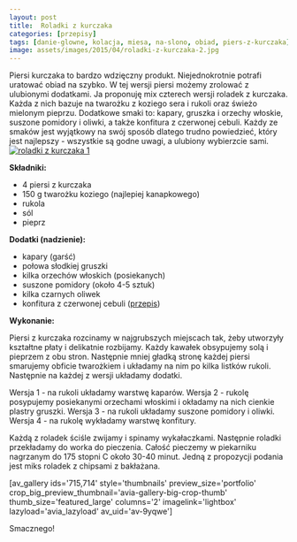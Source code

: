 ```yaml
---
layout: post
title:  Roladki z kurczaka
categories: [przepisy]
tags: [danie-glowne, kolacja, miesa, na-slono, obiad, piers-z-kurczaka]
image: assets/images/2015/04/roladki-z-kurczaka-2.jpg
---
```

Piersi kurczaka to bardzo wdzięczny produkt. Niejednokrotnie potrafi uratować obiad na szybko. W tej wersji piersi możemy zrolować z ulubionymi dodatkami. Ja proponuję mix czterech wersji roladek z kurczaka. Każda z nich bazuje na twarożku z koziego sera i rukoli oraz świeżo mielonym pieprzu. Dodatkowe smaki to: kapary, gruszka i orzechy włoskie, suszone pomidory i oliwki, a także konfitura z czerwonej cebuli. Każdy ze smaków jest wyjątkowy na swój sposób dlatego trudno powiedzieć, który jest najlepszy - wszystkie są godne uwagi, a ulubiony wybierzcie sami.
 [![roladki z kurczaka 1](http://kobieta-ze-smakiem.pl/wp-content/uploads/2015/04/roladki-z-kurczaka-1-222x300.jpg)](http://kobieta-ze-smakiem.pl/wp-content/uploads/2015/04/roladki-z-kurczaka-1.jpg)



**Składniki:**
* 4 piersi z kurczaka
* 150 g twarożku koziego (najlepiej kanapkowego)
* rukola
* sól
* pieprz


**Dodatki (nadzienie):**
* kapary (garść)
* połowa słodkiej gruszki
* kilka orzechów włoskich (posiekanych)
* suszone pomidory (około 4-5 sztuk)
* kilka czarnych oliwek
* konfitura z czerwonej cebuli ([przepis](https://kobietazesmakiem.pl/konfitura-z-czerwonej-cebuli/))


**Wykonanie:**

Piersi z kurczaka rozcinamy w najgrubszych miejscach tak, żeby utworzyły kształtne płaty i delikatnie rozbijamy. Każdy kawałek obsypujemy solą i pieprzem z obu stron. Następnie mniej gładką stronę każdej piersi smarujemy obficie twarożkiem i układamy na nim po kilka listków rukoli. Następnie na każdej z wersji układamy dodatki.

Wersja 1 - na rukoli układamy warstwę kaparów.
Wersja 2 - rukolę posypujemy posiekanymi orzechami włoskimi i okładamy na nich cienkie plastry gruszki.
Wersja 3 - na rukoli układamy suszone pomidory i oliwki.
Wersja 4 - na rukolę wykładamy warstwę konfitury.

Każdą z roladek ściśle zwijamy i spinamy wykałaczkami. Następnie roladki przekładamy do worka do pieczenia. Całość pieczemy w piekarniku nagrzanym do 175 stopni C około 30-40 minut. Jedną z propozycji podania jest miks roladek z chipsami z bakłażana.

[av\_gallery ids='715,714' style='thumbnails' preview\_size='portfolio' crop\_big\_preview\_thumbnail='avia-gallery-big-crop-thumb' thumb\_size='featured\_large' columns='2' imagelink='lightbox' lazyload='avia\_lazyload' av\_uid='av-9yqwe']

Smacznego!
    